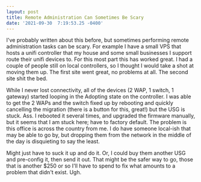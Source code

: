 ```yaml
--- 
layout: post 
title: Remote Administration Can Sometimes Be Scary 
date: '2021-09-30  7:19:53.25 -0400' 
--- 
```

I've probably written about this before, but sometimes performing remote administration tasks can be scary. For 
example I have a small VPS that hosts a unifi controller that my house and some small businesses I support route 
their unifi devices to. For this most part this has worked great. I had a couple of people still on local 
controllers, so I thought I would take a shot at moving them up. The first site went great, no problems at all. 
The second site shit the bed. 

While I never lost connectivity, all of the devices (2 WAP, 1 switch, 1 gateway) started looping in the Adopting 
state on the controller. I was able to get the 2 WAPs and the switch fixed up by rebooting and quickly 
cancelling the migration (there is a button for this, great!) but the USG is stuck. Ass. I rebooted it several 
times, and upgraded the firmware manually, but it seems that I am stuck here; have to factory default. The 
problem is this office is across the country from me. I do have someone local-ish that may be able to go by, but 
dropping them from the network in the middle of the day is disquieting to say the least. 

Might just have to suck it up and do it. Or, I could buy them another USG and pre-config it, then send it out. 
That might be the safer way to go, those that is another $250 or so I'll have to spend to fix what amounts to a 
problem that didn't exist. Ugh. 

